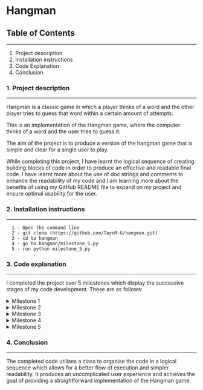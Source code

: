 # Hangman

## Table of Contents
----------------------------------------
1. Project description
2. Installation instructions
3. Code Explanation
4. Conclusion


### 1. Project description
----------------------------------------
Hangman is a classic game in which a player thinks of a word and the other player tries to guess that word within a certain amount of attempts.

This is an implementation of the Hangman game, where the computer thinks of a word and the user tries to guess it. 

The aim of the project is to produce a version of the hangman game that is simple and clear for a single user to play.

While completing this project, I have learnt the logical sequence of creating building blocks of code in order to produce an effective and readable final code. I have learnt more about the use of doc strings and comments to enhance the readability of my code and I am learning more about the benefits of using my GitHub README file to expand on my project and ensure optimal usability for the user.

### 2. Installation instructions
---------------------------------------
      1 - Open the command line
      2 - git clone (https://github.com/TayoM-G/hangman.git)
      3 - cd to hangman
      4 - go to hangman/milestone_5.py
      5 - run python milestone_5.py      
      

### 3. Code explanation
--------------------------------------

I completed the project over 5 milestones which display the successive stages of my code development. These are as follows:

<details>
<summary>Milestone 1</summary>
      
- Created new Github repo called __hangman__.
- Cloned new GitHub repo onto local system using [hangman](https://github.com/TayoM-G/hangman.git/) (https://github.com/TayoM-G/hangman.git/)

</details>

<details>
<summary> Milestone 2</summary>
      
- Milestone 2 cotninues from milestone 1.
- Defined a list of words.
- Chose a random word from the list by importing the _random module_ and using the _choice_ method.
- Assigned the random word to a variable called __'word'__ and printed the __'word'__ variable.
- Asked the user for input and assigned this to a variable called __'guess'__.
- Checked that the input was a single character using an _if-else_ statement.
- When _if_ condition met, printed a message to inform user that their input was accepted.
- When _if_ condition not met, _else_ block is executed and prints a message to inform user that their input was not accepted.
- Updated GitHub repo with code changes by staging, committing and pushing changes to my GitHub repo.

```python
import random

word_list = ['apple', 'pear', 'plum', 'orange', 'banana']
print(word_list)

word = random.choice(word_list)
print(word)

guess = input("Enter a single letter: ")

if len(guess) == 1 and guess.isalpha() == True:
    print("Good guess!")
else:
    print("Oops! That is not a valid input.")
```
</details>

<details>
<summary> Milestone 3</summary>

- Milestone 3 cotinues from milestone 2.
- Iteratively checked if the input was a valid guess:
  
  - Created a _while loop_ and set condition to _True_ to  ensure that the code runs continuously.
  - Used code detailed in milestone 2 in the body of the loop to ask the user for input, assign the user input to __'guess'__ variable and check the input is a single letter.
  - Used a _break_ clause to break out of the loop if __'guess'__ variable passes checks.
  - Used else block to print a message to inform the user if __'guess'__ does not pass checks.
  
- Checked whether the guess was in the word:
  
  - Created an _if_ statemnt to check if the guess is in the word.
  - Used a formatted string to print a messgae to inform the user that the guess is in the word.
  - Created a else block to print a message, using a formattted string, to inform the user when guess is not in the word.
    
- Created __check_guess__ and __ask_for_input__ functions to group relevant code:
  
  - __check_guess__ function has __'guess'__ passed in as a parameter and holds the code to check if the guess is in the word.
  - Used the _lower_ method to convert guess into lower case.
  - __ask_for_input__ function contains the code that iteratively checks if the input is a valid guess.
  - The __check_guess__ function is walled within the __ask_for_input__ function but it is executed outside of the _while_ loop.
- Updated GitHub repo with code changes by staging, committing and pushing changes to my GitHub repo.
  
```python
import random


word_list = ['apple', 'pear', 'plum', 'orange', 'banana']
word = random.choice(word_list)
print(word)


def check_guess(guess):
    """Checks if the letter guessed is in the random word.

    Parameters:

        guess (str): a single letter input from user.
    """
    guess = guess.lower()
    if guess in word:
        print(f"Good guess! {guess} is in the word.")
    else:
        print(f"Sorry, {guess} is not in the word. Try again.")


def ask_for_input():
    """Checks if user input is valid."""

    while True:
        guess = input("Enter a single letter: ")
        if len(guess) == 1 and guess.isalpha() == True:
           break
        else:
            print("Invalid letter. Please, enter a single alphabetical character.")
    check_guess(guess)
```
</details>

<details>
<summary> Milestone 4</summary>

- Milestone 4 continues from milestone 3.
- Created a class called __Hangman__:
  -  Initialised the class using ____init____ mehod and passed __'word_list'__ and __'num_lives'__ as parameters.
  -  Initialised the following attributes: __'word', 'word_guessed', 'num_letters', 'num_lives', 'word_list', 'list_of_guesses'__.
  -  Placed __check_guess__ function within the class as a method and passed __'guess'__ to the method as a parameter:
      - Created a _for_ loop that loops through each letter of the word.
      - Witihin the _for_ loop, I used an _if_ statement to check if the letter is equal to guess.
      - Used the _enummerate_ method to loop through and index each letter.
      - Reuced the variable __'num_letters'__ by one, outside of the _for_ loop.
      - When letter is __NOT__ in the word, used else block to reduce __'num_lives'__ by 1.
      - Printed a message to inform the user that the letter is not in the word and how many lives they have left.
  -  Placed __ask_for_input__ function within the class as a method:
      - Used _elif_ statement to check if __'guess'__ was already in the __'list_of_guesses'__.
      - Printed a message to inform the user that the guess has already been tried.
      - Used else block to call __check_guess__ method when single letter guess is not in __'ist_of_guesses'__.
      - Used _append_ method to add __'guess'__ to the __"list_of_guesses'__.
- Updated GitHub repo with code changes by staging, committing and pushing changes to my GitHub repo.

```python
import random


word_list = ['apple', 'pear', 'plum', 'orange', 'banana']
word = random.choice(word_list)
print(word)


class Hangman:
    def __init__(self, word_list, num_lives = 5):
        self.word = word
        self.word_guessed = ["_"] * len(word)
        self.num_letters = len(set(word))
        self.num_lives = num_lives
        self.word_list = word_list
        self.list_of_guesses = []

    def check_guess(self, guess):
        guess = guess.lower()
        if guess in word:
            print(f"Good guess! {guess} is in the word.")
            for index, letter in enumerate(word):
                if letter == guess:
                    self.word_guessed[index] = letter
            self.num_letters -= 1
        else:
            self.num_lives -= 1
            print(f"Sorry, {guess} is not in the word. Try again.")
            print(f"You have {self.num_lives} lives left")

    def ask_for_input(self):
        while True:
            guess = input("Enter a single letter: ")
            if len(guess) != 1 or guess.isalpha() == False:
                print("Invalid letter. Please, enter a single alphabetical character.")
            elif guess in self.list_of_guesses:
                print("You already tried that letter!")
            else:
                self.check_guess(guess)
                self.list_of_guesses.append(guess)

letter_guess = Hangman(['apple', 'pear', 'plum', 'orange', 'banana']) 
letter_guess.ask_for_input()
```
</details>

<details>
<summary> Milestone 5</summary>

- Coded the logic of the game:
  - Created a function called __play_game__ which takes in __'word_list'__ as a parameter:
    - Created a variable valled __'num_lives'__ and assigned it a value of 5.
    - Created an instance of Hangman class and assigned it to a variable called __'game'__.
    - Passed __'word_list"__ and __'num_lives'__ as arguments to the __'game'__ object.
    - Used a _while_ loop set to _True_. Within this, I used an _if_ statement to check if __'num_lives'__ is 0. When this condiion is met, a messgae is printed to inform the user that they have lost the game.
    - Used _elif_ staatement to check if __'num_letters'__ is greater than 0. When this condition is met, the __ask_for_input__ method is called to continue the game.
    - Used _elif_ statement to check if __'num_lives'__ is not 0 and __'num_letters'__ is not greater than 0. When this condition is met, a message is printed to inform the user that they have won the game. 
- Called __play_game__ function with the list of words passed as an argument.
- Updated GitHub repo with code changes by staging, committing and pushing changes to my GitHub repo.

```python
import random # imports random module


word_list = ['apple', 'pear', 'plum', 'orange', 'banana']
word = random.choice(word_list) # chooses word from word_list at random


class Hangman:
    """A class used to execute Hangman game.

    Parameters:
    ----------
    num_lives: int 
               The number of lives the player has at the start of the game.
    word_list: list
               A list of words.

    Attributes:
    ----------
    word: str
          the word to be guessed, picked at random from word_list.
    word_guessed: list
                  A list of the letters of the word, with _ for each letter not yet guessed.
    num_letters:  int
                  The number of unique letters in the word that have not been guessed yet.
    num_lives: int
               The number of lives the player has at the start of the game.
    word_list: list
               A list of words.
    list_of_guesses: list
                     A list of the guesses that have already been tried.

    """

    def __init__(self, word_list, num_lives = 5):
        """
        Initialises attributes for the Hangman class.
        See class docstring for details of attributes.
        """
        self.word = word
        self.word_guessed = ["_"] * len(word)
        self.num_letters = len(set(word))
        self.num_lives = num_lives
        self.word_list = word_list
        self.list_of_guesses = []


    def _check_guess(self, guess):
        """This method checks that the letter guessed is in the word and replaces 
           corresponding '_' with the letter.

           Parameters:
           ----------
           guess: str
                  single letter entered by player.
        """
        guess = guess.lower() # converts the guess to lower case
        if guess in word: # checks if guess is int he random word chosen by the computer
            print(f"Good guess! {guess} is in the word.")
            for index, letter in enumerate(word): # loops through and indexes each letter of the word
                if letter == guess: # checks if letter is equal to guess
                    self.word_guessed[index] = letter # places the letter guessed in the corresponding index of the word to replace '_'
                    self.num_letters -= 1
            print(self.word_guessed)
        else:
            self.num_lives -= 1
            print(f"Sorry, {guess} is not in the word. Try again.")
            print(f"You have {self.num_lives} lives left")


    def ask_for_input(self):
        """This method asks the player to input a single letter, then checks that the 
           input is valid and has not been previouly entered. 
        """
        while True: # iterates over proceeding code 
            guess = input("Enter a single letter: ") # asks user or input and assigns the input to a variable called 'guess'
            if len(guess) != 1 or guess.isalpha() == False: # checks if the input is equal to 1 and is alphabetical
                print("Invalid letter. Please, enter a single alphabetical character.")
            elif guess in self.list_of_guesses: # checks if input has already been entered
                print("You already tried that letter!")
            else:
                self._check_guess(guess) # calls check_guess method
                self.list_of_guesses.append(guess) # appends guess to list_of_guesses
                break # breaks out of the while loop


def play_game(word_list):
    """This function executes the Hangman game and confirms whether the player has
       won or lost the game.

       Parameters:
       ----------
       word_list: list 
                  A list of words.
    """
    num_lives = 5
    game = Hangman(word_list, num_lives) # an instance of the Hangman class. Has word_list and num_lives passed as arguments
    while True: # iterates over proceeding code 
        if game.num_lives == 0: # checks if number of lives is 0
            print("You lost!")
            break
        elif game.num_letters > 0: # checks if number of letters is greater than 0
            game.ask_for_input()
        elif game.num_lives != 0 and game.num_letters == 0: # checks if number of lives is not 0 and number of letters is not gretaer than 0
            print("Congratulations. You won the game!")
            break


play_game(['apple', 'pear', 'plum', 'orange', 'banana'])

```
</details>

### 4. Conclusion
---------------------------------------------

The completed code utilises a class to organise the code in a logical sequence which allows for a better flow of execution and simpler readability. It produces an uncomplicated user experience and achieves the goal of providing a straightforward implementation of the Hangman game.
